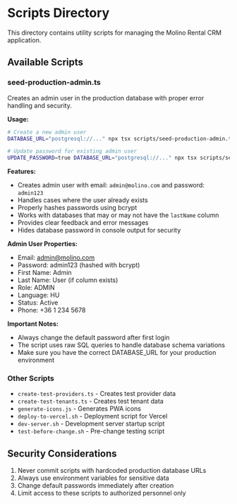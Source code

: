 # Scripts Directory

This directory contains utility scripts for managing the Molino Rental CRM application.

## Available Scripts

### seed-production-admin.ts

Creates an admin user in the production database with proper error handling and security.

**Usage:**
```bash
# Create a new admin user
DATABASE_URL="postgresql://..." npx tsx scripts/seed-production-admin.ts

# Update password for existing admin user
UPDATE_PASSWORD=true DATABASE_URL="postgresql://..." npx tsx scripts/seed-production-admin.ts
```

**Features:**
- Creates admin user with email: `admin@molino.com` and password: `admin123`
- Handles cases where the user already exists
- Properly hashes passwords using bcrypt
- Works with databases that may or may not have the `lastName` column
- Provides clear feedback and error messages
- Hides database password in console output for security

**Admin User Properties:**
- Email: admin@molino.com
- Password: admin123 (hashed with bcrypt)
- First Name: Admin
- Last Name: User (if column exists)
- Role: ADMIN
- Language: HU
- Status: Active
- Phone: +36 1 234 5678

**Important Notes:**
- Always change the default password after first login
- The script uses raw SQL queries to handle database schema variations
- Make sure you have the correct DATABASE_URL for your production environment

### Other Scripts

- `create-test-providers.ts` - Creates test provider data
- `create-test-tenants.ts` - Creates test tenant data
- `generate-icons.js` - Generates PWA icons
- `deploy-to-vercel.sh` - Deployment script for Vercel
- `dev-server.sh` - Development server startup script
- `test-before-change.sh` - Pre-change testing script

## Security Considerations

1. Never commit scripts with hardcoded production database URLs
2. Always use environment variables for sensitive data
3. Change default passwords immediately after creation
4. Limit access to these scripts to authorized personnel only